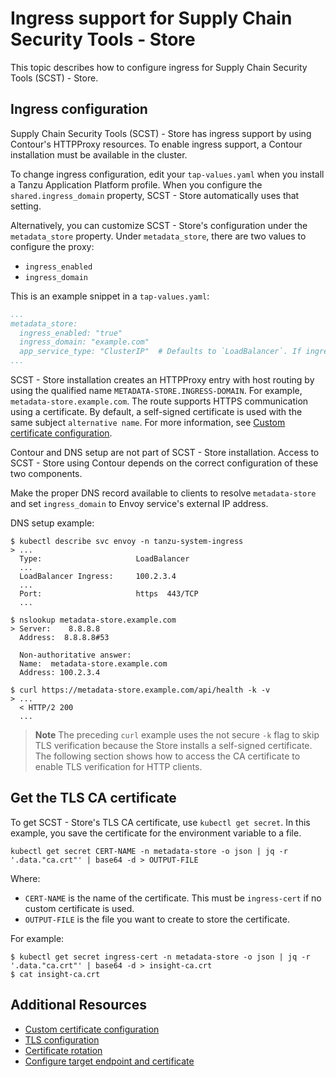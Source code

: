 # Ingress support for Supply Chain Security Tools - Store

This topic describes how to configure ingress for Supply Chain Security Tools (SCST) - Store.

## Ingress configuration

Supply Chain Security Tools (SCST) - Store has ingress support by using
Contour's HTTPProxy resources. To enable ingress support, a Contour installation
must be available in the cluster.

To change ingress configuration, edit your `tap-values.yaml` when you install a
Tanzu Application Platform profile. When you configure the `shared.ingress_domain`
property, SCST - Store automatically uses that setting.

Alternatively, you can customize SCST - Store's configuration under the
`metadata_store` property. Under `metadata_store`, there are two values to
configure the proxy:

- `ingress_enabled`
- `ingress_domain`

This is an example snippet in a `tap-values.yaml`:

```yaml
...
metadata_store:
  ingress_enabled: "true"
  ingress_domain: "example.com"
  app_service_type: "ClusterIP"  # Defaults to `LoadBalancer`. If ingress is enabled then this must be set to `ClusterIP`.
...
```

SCST - Store installation creates an HTTPProxy entry with host routing by using
the qualified name `METADATA-STORE.INGRESS-DOMAIN`. For example,
`metadata-store.example.com`. The route supports HTTPS communication using a
certificate. By default, a self-signed certificate is used with the same subject
`alternative name`.
For more information, see [Custom certificate configuration](custom-cert.hbs.md).

Contour and DNS setup are not part of SCST - Store installation. Access to SCST - Store using Contour depends on the correct configuration of these two
components.

Make the proper DNS record available to clients to resolve `metadata-store` and
set `ingress_domain` to Envoy service's external IP address.

DNS setup example:

```console
$ kubectl describe svc envoy -n tanzu-system-ingress
> ...
  Type:                     LoadBalancer
  ...
  LoadBalancer Ingress:     100.2.3.4
  ...
  Port:                     https  443/TCP
  ...

$ nslookup metadata-store.example.com
> Server:    8.8.8.8
  Address:  8.8.8.8#53

  Non-authoritative answer:
  Name:  metadata-store.example.com
  Address: 100.2.3.4

$ curl https://metadata-store.example.com/api/health -k -v
> ...
  < HTTP/2 200
  ...
```

>**Note** The preceding `curl` example uses the not secure `-k` flag to skip
>TLS verification because the Store installs a self-signed certificate. The
>following section shows how to access the CA certificate to enable TLS
>verification for HTTP clients.

## <a id="tls"></a>Get the TLS CA certificate

To get SCST - Store's TLS CA certificate, use `kubectl get secret`. In this
example, you save the certificate for the environment variable to a file.

```console
kubectl get secret CERT-NAME -n metadata-store -o json | jq -r '.data."ca.crt"' | base64 -d > OUTPUT-FILE
```

Where:

- `CERT-NAME` is the name of the certificate. This must be `ingress-cert` if no
  custom certificate is used.
- `OUTPUT-FILE` is the file you want to create to store the certificate.

For example:

```console
$ kubectl get secret ingress-cert -n metadata-store -o json | jq -r '.data."ca.crt"' | base64 -d > insight-ca.crt
$ cat insight-ca.crt
```

## Additional Resources

- [Custom certificate configuration](custom-cert.hbs.md)
- [TLS configuration](tls-configuration.hbs.md)
- [Certificate rotation](cert-rotation.hbs.md)
- [Configure target endpoint and certificate](using-encrypted-connection.hbs.md)
